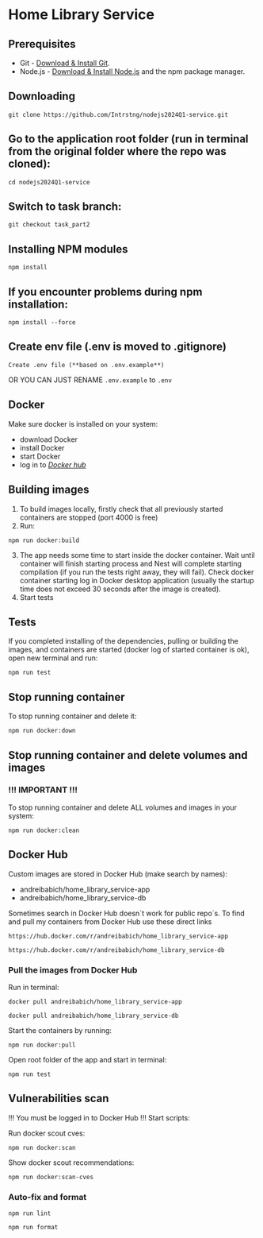 # Home Library Service

## Prerequisites

- Git - [Download & Install Git](https://git-scm.com/downloads).
- Node.js - [Download & Install Node.js](https://nodejs.org/en/download/) and the npm package manager.

## Downloading

```
git clone https://github.com/Intrstng/nodejs2024Q1-service.git
```

## Go to the application root folder (run in terminal from the original folder where the repo was cloned):
```
cd nodejs2024Q1-service
```

## Switch to task branch:

```
git checkout task_part2
```

## Installing NPM modules

```
npm install
```

## If you encounter problems during npm installation:

```
npm install --force
```

## Create env file (.env is moved to .gitignore)
```
Create .env file (**based on .env.example**)
```
OR YOU CAN JUST RENAME `.env.example` to `.env`

## Docker

Make sure docker is installed on your system:
- download Docker
- install Docker
- start Docker
- log in to [_Docker hub_](https://hub.docker.com/)


## Building images
1. To build images locally, firstly check that all previously started containers are stopped (port 4000 is free)
2. Run:
```
npm run docker:build
```
3. The app needs some time to start inside the docker container. Wait until container will finish starting process and Nest will complete starting compilation (if you run the tests right away, they will fail). Check docker container starting log in Docker desktop application (usually the startup time does not exceed 30 seconds after the image is created).
4. Start tests

## Tests
If you completed installing of the dependencies, pulling or building the images, and containers are started (docker log of started container is ok), open new terminal and run:
```
npm run test
```

## Stop running container
To stop running container and delete it:
```
npm run docker:down
```

## Stop running container and delete volumes and images
### !!! IMPORTANT !!!
To stop running container and delete ALL volumes and images in your system:
```
npm run docker:clean
```

## Docker Hub

Custom images are stored in Docker Hub (make search by names):
- andreibabich/home_library_service-app
- andreibabich/home_library_service-db


Sometimes search in Docker Hub doesn\`t work for public repo\`s. To find and pull my containers from Docker Hub use these direct links
```
https://hub.docker.com/r/andreibabich/home_library_service-app
```
```
https://hub.docker.com/r/andreibabich/home_library_service-db
```

### Pull the images from Docker Hub

Run in terminal:
```
docker pull andreibabich/home_library_service-app
```
```
docker pull andreibabich/home_library_service-db
```

Start the containers by running:

```
npm run docker:pull
```

Open root folder of the app and start in terminal:

```
npm run test
```


## Vulnerabilities scan
!!! You must be logged in to Docker Hub !!!
Start scripts:

Run docker scout cves:
```
npm run docker:scan
```

Show docker scout recommendations:
```
npm run docker:scan-cves
```

### Auto-fix and format

```
npm run lint
```

```
npm run format
```
